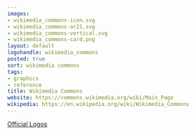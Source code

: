 ```yaml
---
images:
- wikimedia_commons-icon.svg
- wikimedia_commons-ar21.svg
- wikimedia_commons-vertical.svg
- wikimedia_commons-card.png
layout: default
logohandle: wikimedia_commons
posted: true
sort: wikimedia commons
tags:
- graphics
- reference
title: Wikimedia Commons
website: https://commons.wikimedia.org/wiki/Main_Page
wikipedia: https://en.wikipedia.org/wiki/Wikimedia_Commons
---
```


[Official Logos](https://commons.wikimedia.org/wiki/File:Commons-logo-en.svg)
